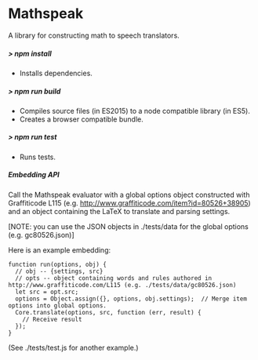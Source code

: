 # Mathspeak

A library for constructing math to speech translators.

##### > npm install

* Installs dependencies.

##### > npm run build

* Compiles source files (in ES2015) to a node compatible library (in ES5).
* Creates a browser compatible bundle.

##### > npm run test

* Runs tests.

##### Embedding API

Call the Mathspeak evaluator with a global options object constructed with Graffiticode L115 (e.g.  http://www.graffiticode.com/item?id=80526+38905) and an object containing the LaTeX to translate and parsing settings.

[NOTE: you can use the JSON objects in ./tests/data for the global options (e.g. gc80526.json)]


Here is an example embedding:

    function run(options, obj) {
      // obj -- {settings, src}
      // opts -- object containing words and rules authored in http://www.graffiticode.com/L115 (e.g. ./tests/data/gc80526.json)
      let src = opt.src;
      options = Object.assign({}, options, obj.settings);  // Merge item options into global options.
      Core.translate(options, src, function (err, result) {
        // Receive result
      });
    }

(See ./tests/test.js for another example.)
